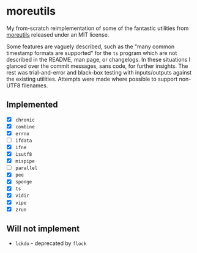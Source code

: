 # moreutils

My from-scratch reimplementation of some of the fantastic utilities from
[moreutils](http://joeyh.name/code/moreutils/) released under an MIT license.

Some features are vaguely described, such as the "many common timestamp formats
are supported" for the `ts` program which are not described in the README, man
page, or changelogs. In these situations I glanced over the commit
messages, sans code, for further insights. The rest was trial-and-error and
black-box testing with inputs/outputs against the existing utilities. Attempts
were made where possible to support non-UTF8 filenames.

## Implemented

- [x] `chronic`
- [x] `combine`
- [x] `errno`
- [ ] `ifdata`
- [x] `ifne`
- [x] `isutf8`
- [x] `mispipe`
- [ ] `parallel`
- [x] `pee`
- [x] `sponge`
- [x] `ts`
- [x] `vidir`
- [x] `vipe`
- [x] `zrun`

## Will not implement

* `lckdo` - deprecated by `flock`

